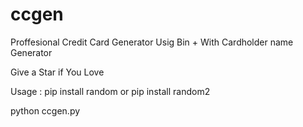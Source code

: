 # ccgen
Proffesional Credit Card Generator Usig Bin + With Cardholder name Generator

Give a Star if You Love

Usage : pip install random or pip install random2

python ccgen.py
